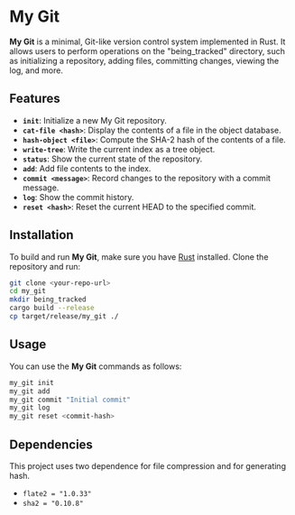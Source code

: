 # My Git

**My Git** is a minimal, Git-like version control system implemented in Rust. It allows users to perform operations on the "being_tracked" directory, such as initializing a repository, adding files, committing changes, viewing the log, and more.

## Features

- **`init`**: Initialize a new My Git repository.
- **`cat-file <hash>`**: Display the contents of a file in the object database.
- **`hash-object <file>`**: Compute the SHA-2 hash of the contents of a file.
- **`write-tree`**: Write the current index as a tree object.
- **`status`**: Show the current state of the repository.
- **`add`**: Add file contents to the index.
- **`commit <message>`**: Record changes to the repository with a commit message.
- **`log`**: Show the commit history.
- **`reset <hash>`**: Reset the current HEAD to the specified commit.

## Installation

To build and run **My Git**, make sure you have [Rust](https://www.rust-lang.org/) installed. Clone the repository and run:

```bash
git clone <your-repo-url>
cd my_git
mkdir being_tracked
cargo build --release
cp target/release/my_git ./
```

## Usage

You can use the **My Git** commands as follows:

```bash
my_git init
my_git add
my_git commit "Initial commit"
my_git log
my_git reset <commit-hash>
```

## Dependencies

This project uses two dependence for file compression and for generating hash.

- `flate2 = "1.0.33"`
- `sha2 = "0.10.8"`
